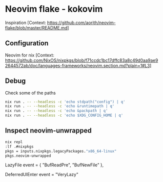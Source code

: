# Neovim flake - kokovim

Inspiration [Context: https://github.com/aorith/neovim-flake/blob/master/README.md]

## Configuration

Neovim for nix [Context: https://github.com/NixOS/nixpkgs/blob/f71ccdc1bc17dffc83a8c49d0aa9ae92644572ab/doc/languages-frameworks/neovim.section.md?plain=1#L3]

## Debug

Check some of the paths
``` bash
nix run . -- --headless -c 'echo stdpath("config") | q'
nix run . -- --headless -c 'echo &runtimepath | q'
nix run . -- --headless -c 'echo &packpath | q'
nix run . -- --headless -c 'echo $XDG_CONFIG_HOME | q'
```

## Inspect neovim-unwrapped

``` bash
nix repl
:lf .#nixpkgs
pkgs = inputs.nixpkgs.legacyPackages."x86_64-linux"
pkgs.neovim-unwrapped
```

LazyFile
event = { "BufReadPre", "BufNewFile" },

DeferredUIEnter
event = "VeryLazy"
